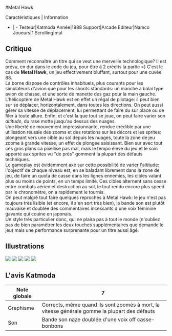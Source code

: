 #Metal Hawk

Caractéristiques | Information
- | -
Testeur|Katmoda
Année|1988
Support|Arcade
Editeur|Namco
Joueurs|1
Scrolling|mul

## Critique
Comment reconnaître un titre qui se veut une merveille technologique? Il est prévu, en dur dans le code du jeu, pour être à 2 crédits la partie =) C'est le cas de <b>Metal Hawk</b>, un jeu effectivement bluffant, surtout pour une cuvée 88.<br/>La borne dispose de contrôles inhabituels, plus courants pour les simulateurs d'avion que pour les shoots standards: un manche à balai type avion de chasse, et une sorte de manette des gaz pour la main gauche. L'hélicoptère de Metal Hawk est en effet un régal de pilotage: il peut bien sur se déplacer, horizontalement, dans toutes les directions. On peut aussi gérer sa vitesse de déplacement, lui permettant de faire du sur place ou de filer à toute allure. Enfin, et c'est la que tout se joue, on peut faire varier son <i>altitude</i>, du rase motte jusqu'au dessus des nuages.<br/>Une liberté de mouvement impressionnante, rendue crédible par une utilisation réussie des zooms et des rotations sur les décors et les sprites: plongeant vers une cible au sol depuis les nuages, toute la zone de jeu zoome à grande vitesse, un effet de plongée saisissant. Bien sur avec tout ces gros plans ca pixellise pas mal, mais le tempo élevé du jeu et le soin apporté aux sprites vu "de près" gomment la plupart des défauts techniques.<br/>Le gameplay est évidemment axé sur cette possibilité de varier l'altitude: l'objectif de chaque niveau est, en se baladant librement dans la zone de jeu, de faire un quota de casse dans les lignes ennemies, les cibles valant plus ou moins de points, en un temps limité. Ces cibles alternent sans cesse entre combats aérien et destruction au sol, le tout rendu encore plus speed par le chronomètre, on a rapidement le tournis.<br/>On peut malgré tout faire quelques reproches à Metal Hawk: le jeu n'est pas toujours très lisible (et encore, il s'en sort très bien), la bande son est plutôt mauvaise et doublée des commentaires incessants d'une voix féminine gavante qui couine en japonais.<br/>Un style très particulier donc, qui ne plaira pas à tout le monde (n'oubliez pas de bien paramétrer les deux touches supplémentaires que demande le jeu) mais une performance surprenante pour un titre aussi âgé.

## Illustrations
![](http://www.shmup.com/images/thumbs/img_fiche_1_152.jpg)
![](http://www.shmup.com/images/thumbs/img_fiche_2_152.jpg)
![](http://www.shmup.com/images/thumbs/)
![](http://www.shmup.com/images/thumbs/)
![](http://www.shmup.com/images/thumbs/)

## L'avis Katmoda
Note globale|7
-|-
Graphisme|Corrects, même quand ils sont zoomés à mort, la vitesse générale gomme la plupart des défauts
Son|Bande son naze doublée d'une voix off casse-bonbons
